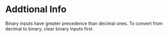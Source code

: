 # Addtional Info

Binary inputs have greater precedence than decimal ones. To convert from decimal to binary, clear binary inputs first.

